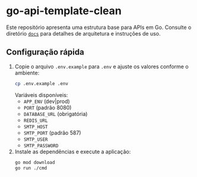 # go-api-template-clean

Este repositório apresenta uma estrutura base para APIs em Go.
Consulte o diretório [`docs`](docs/README.md) para detalhes de arquitetura e instruções de uso.

## Configuração rápida

1. Copie o arquivo `.env.example` para `.env` e ajuste os valores conforme o ambiente:
   ```bash
   cp .env.example .env
   ```
   Variáveis disponíveis:
   - `APP_ENV` (dev|prod)
   - `PORT` (padrão 8080)
   - `DATABASE_URL` (obrigatória)
   - `REDIS_URL`
   - `SMTP_HOST`
   - `SMTP_PORT` (padrão 587)
   - `SMTP_USER`
   - `SMTP_PASSWORD`
2. Instale as dependências e execute a aplicação:
   ```bash
   go mod download
   go run ./cmd
   ```
